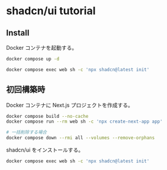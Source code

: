 # shadcn/ui tutorial

## Install

Docker コンテナを起動する。

```bash
docker compose up -d
```

```bash
docker compose exec web sh -c 'npx shadcn@latest init'
```

## 初回構築時

Docker コンテナに Next.js プロジェクトを作成する。

```bash
docker compose build --no-cache
docker compose run --rm web sh -c 'npx create-next-app app'

# 一括削除する場合
docker compose down --rmi all --volumes --remove-orphans
```

shadcn/ui をインストールする。

```bash
docker compose exec web sh -c 'npx shadcn@latest init'
```
